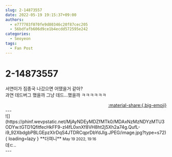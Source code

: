 ```yaml
---
slug: 2-14873557
date: 2022-05-19 19:15:37+09:00
authors:
  - e777703f070fe9d80346c20f87cec205
  - 56bdfafb606d9ce1b4ecdd572595e242
categories:
  - Seoyeon
tags:
  - Fan Post
---
```


# 2-14873557

<div class="post-container" markdown="1">
<div class="content-container md-sidebar__scrollwrap" markdown="1">

서연이가 짐종국 나갔으면 어땠을거 같아?<br>과연 데드버그 했을까 그냥 데드...했을까 ㅋㅋㅋㅋㅋㅋ

</div>
</div>

<div style="text-align: right;" markdown="1">
<a href="https://weverse.io/fromis9/fanpost/2-14873557" style="text-align: right;">:material-share:{.big-emoji}</a>
</div>
---

<div class="comments-container md-sidebar__scrollwrap" markdown="1">
<div class="comment" markdown="1">
<div class='id-container' markdown="1">
![](https://phinf.wevpstatic.net/MjAyNDEyMDZfMTk0/MDAxNzMzNDYzMTU3ODYw.tGTD1QfitfecHkFF9-zI4fL0xnXf8VH8ht2j5Xh2a74g.QufL-i9_92XbdgbPBLGEpzXIrDqS4JTDRCqprDbYdJIg.JPEG/image.jpg?type=s72){ loading=lazy }
**<span class="artist">더여니</span>** <small>May 19 2022, 19:16</small><br>
</div>
<div class='comment-body' markdown="1">
데ㄷ..
</div>
</div>
</div>
---
